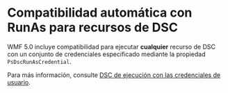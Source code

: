 # Compatibilidad automática con RunAs para recursos de DSC

WMF 5.0 incluye compatibilidad para ejecutar **cualquier** recurso de DSC con un conjunto de credenciales especificado mediante la propiedad `PsDscRunAsCredential`. 

Para más información, consulte [DSC de ejecución con las credenciales de usuario](https://msdn.microsoft.com/powershell/dsc/runasuser).

<!--HONumber=Jul16_HO1-->


